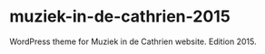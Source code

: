 muziek-in-de-cathrien-2015
==========================

WordPress theme for Muziek in de Cathrien website. Edition 2015.
